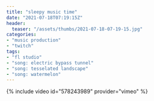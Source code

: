 ```yaml
---
title: "sleepy music time"
date: "2021-07-18T07:19:15Z"
header:
  teaser: "/assets/thumbs/2021-07-18-07-19-15.jpg"
categories:
- "music production"
- "twitch"
tags:
- "fl studio"
- "song: electric bypass tunnel"
- "song: tesselated landscape"
- "song: watermelon"
---
```

{% include video id="578243989" provider="vimeo" %}
